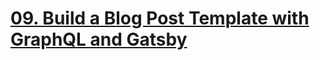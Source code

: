# [09. Build a Blog Post Template with GraphQL and Gatsby](https://egghead.io/lessons/gatsby-build-a-blog-post-template-with-graphql-and-gatsby)
